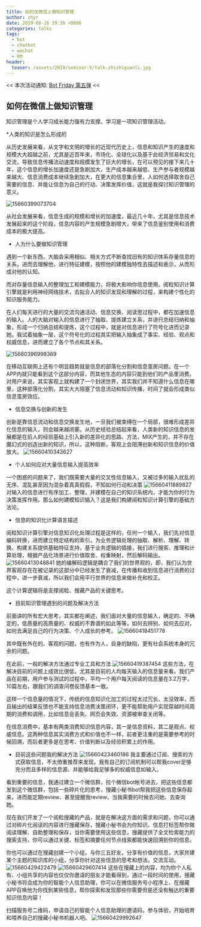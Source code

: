 ```yaml
---
title: 如何在微信上做知识管理
author: zhyr
date: 2019-08-16 19:30 +0800
categories: talks
tags:
  - bot
  - chatbot
  - wechat
  - KM
header:
  teaser: /assets/2019/seminar-5/talk-zhishiguanli.jpg
---
```


<< 本次活动通知: [Bot Friday 第五弹](https://blog.chatie.io/bot-friday-fifth/) <<

## 如何在微信上做知识管理

知识管理是个人学习成长能力强有力支撑。学习是一项知识管理活动。

\*人类的知识是怎么形成的

从历史发展来看，从文字和文明的增长的近现代历史上，信息和知识产生的速度和规模大大超越之前，尤其是近百年来，市场化、全球化以及基于此经济贸易和文化交流，导致信息传播流动速度和规模发生了巨大的增长，在可以预见的接下来几十年，这个信息的增长加速度还是急剧加大，生产成本越来越低、生产参与者规模越来越大、信息消费成本继续急剧加大，在更大的信息集合里，人如何选择取舍自己需要的信息、并能让信息为自己的行动、决策发挥价值，这就是我探讨知识管理的意义。

![15660399073704](/assets/2019/km-wechat/15660399073704.jpg)

从社会发展来看，信息生成的规模和增长的加速度，最近几十年，尤其是信息技术发展起来的这个阶段，信息内容的产生规模急剧增大，带来了信息鉴别使用和消费成本的极大提高。

* 人为什么要做知识管理

遇到一个新东西，大脑会采用相似、相关方式不断查找旧有的知识体系存量信息的关系，进而去理解他，进行特征建模，按照他的建模独特性去描述和表示，从而形成对他的认知。

而对存量信息输入的整理加工和建模能力，将极大影响你信息使用。阅粒知识计算引擎就是利用神经网络技术，去拟合人的知识发现和理解的过程，来构建个性化的知识服务能力。

在人们每天进行的大量的交流沟通活动、信息交换、阅读思过程中，都在加速信息的输入。人的大脑对输入的信息进行了抽取、提炼建立关系，并进行总结归纳和抽象，形成一个归纳总结和提炼，这个过程中，就是对信息进行了符号化进而记录她。我试着抽象一层，这个符号化的过程其实把输入抽象成了事实、经验、观点和权威信息，进而建立了各个节点和其关系。

![15660396998369](/assets/2019/km-wechat/15660396998369.jpg)

在移动互联网上还有个明显趋势就是信息的部落化分割和信息茧房问题。在一个APP内就只能看到这个这部分内容，而其他生态的内容只能到他们的产品里消费。对用户来说，其实客观上就构建了一个封闭世界，其实我们并不知道什么信息在哪里，这种部落化分割，其实大大阻塞了信息流动和知识传播，时间了就会形成类似信息茧房效应。

* 信息交换与创新的发生

创新是靠信息流动和信息交换发生地，一旦我们被束缚在一个局部，很难形成差异化信息的输入，则会越来越闭塞。从历史经验总结起来看，人类新的知识信息的发展都是在前人的经验基础上引入新的差异化的思路、方法，MIX产生的，并不存在魔幻式的创造出新的知识，所以，这种阻断，客观上会阻滞创新和知识信息的价值放大。
![15660410343627](/assets/2019/km-wechat/15660410343627.jpg)

* 个人如何应对大量信息输入提高效率

一个困惑的问题来了，我们既需要大量的交叉性信息输入，又被过多的输入扰乱的无序、混乱甚至因为混杂着真真假假，不知如何行动和决策
![15660411889827](/assets/2019/km-wechat/15660411889827.jpg)
对输入的信息进行有序加工、整理，并建模在自己的知识系统内，才能为你的行为决策发挥作用。那么如何建模知识输入？这是我们构建阅粒知识计算引擎的基础方法论。

* 信息的知识化计算语言描述

阅粒知识计算引擎对信息知识化处理过程是这样的，任何一个输入，我们先对信息编码转换，进而建立特定结构的索引，为业务逻辑处理的抽取、解析、理解、转换、构建关系提供基础特征支持，基于业务逻辑的插接，我们进行搜索、推理和计算处理，根据产品化场景进行价值取舍、权重映射，然后解码输出。
![15660413048841](/assets/2019/km-wechat/15660413048841.jpg)
她的编解码逻辑是耦合了我们的世界观的，即，我们认为世界客观存在在被记录的这部分中已经发生了衰减，在传播和收到信息进行消费的过程中，进一步衰减，所以我们会用平行世界的信息来做补充和校正。

这个计算逻辑将是支撑阅粒、搜藏产品的关键思考。

* 目前知识管理遇到的问题及解决方法

前面讲的所有宏大思考，其实都在阐述，我们面对大量的信息输入，确定的、不确定的，低质量的高质量的、权威的不靠谱的如此等等，如何去辨别、如何去应对，如何去满足自己的行为决策、个人成长的参考。
![15660418451778](/assets/2019/km-wechat/15660418451778.jpg)

其中既有外在的、客观的问题，也有作为人，自身的缺陷，更有社会系统本身的冗余的问题。

在此前，一般的解决方法通过专业工具和方法
![15660419387454](/assets/2019/km-wechat/15660419387454.jpg)
这些方法，在解决目前的问题上成效比很低，尤其是目前的人均每天输入的信息量来看。我们产品在前期，用户参与测试的过程中，平均一个用户每天阅读的信息量在3.2万字，10篇左右，跟我们的调查问卷反馈基本一致。

这样一个信息量的情况下，传统的信息知识化加工的过程太过冗长、太没效率，而且输出的结果反馈也不能支持信息消费决策闭环，更不能帮助用户实现穿越时间周期的消费和调用，比如信息会丢失、网页会失效、资源被审查关闭等。

在信息消费中，基本有两类消费知识信息内容，其一是信息资料，其二是观点、权威信息。这两种信息其实消费方式和价值也不一样，前者更注重的是需要参考的时候回溯，而后者更多是在思考、价值判断以及经验积累上的作用。

* 目前这些问题我的解决方法
![15660423460186](/assets/2019/km-wechat/15660423460186.jpg)
我主要通过订阅、搜索的方式获取信息，不太倚重推荐来发现，我有自己的订阅机制可以帮我cover足够充分而且多样的信息源、并能够给我足够多的权威信息如输入。

看到重要的信息，我通过建立一个微信群，拉个微信bot帐号进去，把这些信息都发到这个微信群，包括一些碎片化的思考，搜藏小秘书bot帮我把这些信息保存起来，进而能定期review、甚至提醒我review，当我需要的时候去问她、去查询她。

现在我们开发了一个阅粒搜藏的产品，就是在解决这方面的需求和问题，你可以通过对碎片化阅读的内容进行搜藏保存，搜藏小秘书会为你知识、信息打标签帮你做阅读理解、自助整理和保存，当你需要使用这些信息，搜藏提供了全文检索能力的搜索支持，你可以通过关键、标签和摘要任何节点线索都能快速回溯到你的信息。

你也可以通过在搜藏创建一个小组，与你三五好友，分享有价值的信息，大家共建某个主题的知识库的小组，分享你针对这些信息的思考和想法，交流互动。
![15660429422479](/assets/2019/km-wechat/15660429422479.jpg)
![15660429607414](/assets/2019/km-wechat/15660429607414.jpg)
这些在搜藏上的内容，均为你个人私有、小组共享的内容也仅仅你邀请的朋友才能看得到，通过一段时间的使用，搜藏小秘书将会成为你的智能个人信息助理，你可以在微信服务号小程序上、在搜藏APP召唤他为你找到某些信息，帮你探索和发现那些你需要但是还没有触达的重要知识信息内容！

扫描服务号二维码，申请自己的智能个人信息助理的邀请码，参与体验，开始培育和喂养自己的搜藏小秘书机器人吧。
![15660429992647](/assets/2019/km-wechat/15660429992647.jpg)
